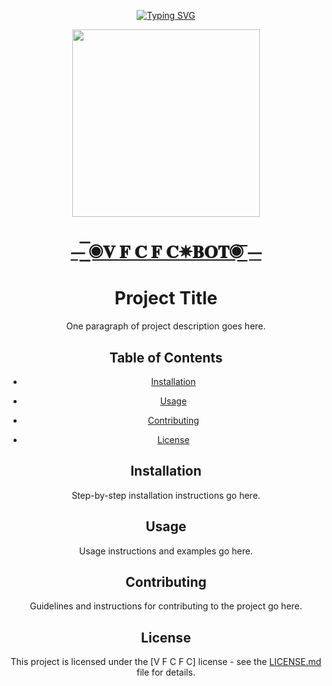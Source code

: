 <div align="center">

<a href="https://git.io/typing-svg"><img src="https://readme-typing-svg.demolab.com?font=Bungee+Shade&size=50&pause=1000&color=F710B1&center=true&width=910&height=100&lines=I'm+V-F-C-F-C_ADEEN;14+YEARS++OLD" alt="Typing SVG" /></a>
  <p align="center">  
  <a href="https://instagram.com/v_f_c_f_c_?igshid=ZGUzMzM3NWJiOQ==">
<img lt=" V F C F C " height="300" src="https://i.imgur.com/I9T0ck1.jpeg">

<h1 align="center">⏤͟͟͞͞ ◉𝐕 𝐅 𝐂 𝐅 𝐂✵𝐁𝐎𝐓◉ ͟͞⏤</h1>
</a>
</p>

# Project Title

One paragraph of project description goes here.

## Table of Contents

- [Installation](#installation)

- [Usage](#usage)

- [Contributing](#contributing)

- [License](#license)

## Installation

Step-by-step installation instructions go here.

## Usage

Usage instructions and examples go here.

## Contributing

Guidelines and instructions for contributing to the project go here.

## License

This project is licensed under the [V F C F C] license - see the [LICENSE.md](LICENSE.md) file for details.
  
